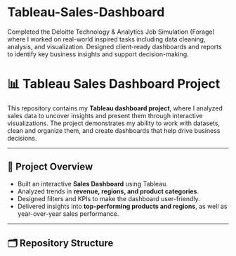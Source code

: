 # Tableau-Sales-Dashboard
Completed the Deloitte Technology &amp; Analytics Job Simulation (Forage) where I worked on real-world inspired tasks including data cleaning, analysis, and visualization. Designed client-ready dashboards and reports to identify key business insights and support decision-making.

# 📊 Tableau Sales Dashboard Project

This repository contains my **Tableau dashboard project**, where I analyzed sales data to uncover insights and present them through interactive visualizations. The project demonstrates my ability to work with datasets, clean and organize them, and create dashboards that help drive business decisions.

---

## 🚀 Project Overview
- Built an interactive **Sales Dashboard** using Tableau.  
- Analyzed trends in **revenue, regions, and product categories**.  
- Designed filters and KPIs to make the dashboard user-friendly.  
- Delivered insights into **top-performing products and regions**, as well as year-over-year sales performance.  

---

## 🗂 Repository Structure
